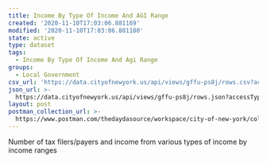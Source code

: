 ```yaml
---
title: Income By Type Of Income And AGI Range
created: '2020-11-10T17:03:06.881169'
modified: '2020-11-10T17:03:06.881180'
state: active
type: dataset
tags:
  - Income By Type Of Income And Agi Range
groups:
  - Local Government
csv_url: 'https://data.cityofnewyork.us/api/views/gffu-ps8j/rows.csv?accessType=DOWNLOAD'
json_url: >-
  https://data.cityofnewyork.us/api/views/gffu-ps8j/rows.json?accessType=DOWNLOAD
layout: post
postman_collection_url: >-
  https://www.postman.com/thedaydasource/workspace/city-of-new-york/collection/15909983-48742a05-96ed-4d6c-99d3-76b2838b4381
---
```

Number of tax filers/payers and income from various types of income by income ranges
